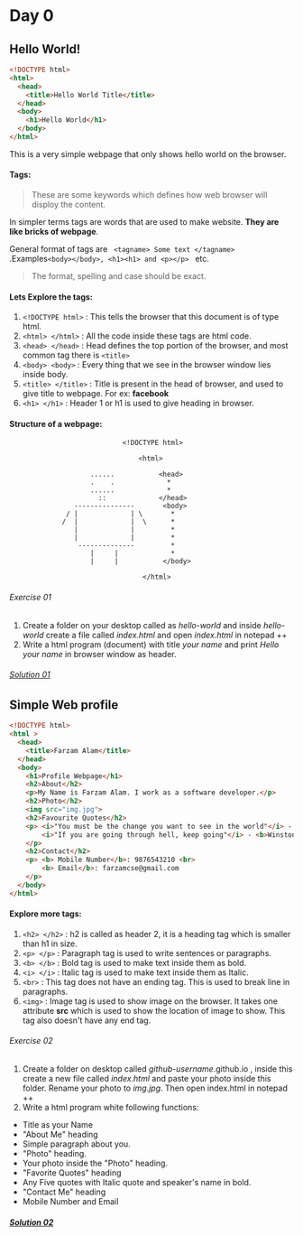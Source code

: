 # Day 0

## Hello World!
```html
<!DOCTYPE html>
<html>
  <head>
    <title>Hello World Title</title>
  </head>
  <body>
    <h1>Hello World</h1>
  </body>
</html>
```

This is a very simple webpage that only shows hello world on the browser.

#### Tags:
> These are some keywords which defines how web browser will disploy the content.

In simpler terms tags are words that are used to make website. **They are like bricks of webpage**.  

General format of tags are ``` <tagname> Some text </tagname>``` .Examples```<body></body>, <h1><h1> and <p></p> ``` etc.

> The format, spelling and case should be exact.


#### Lets Explore the tags:

1. ```<!DOCTYPE html>``` : This tells the browser that this document is of type html.
2. ```<html> </html>``` : All the code inside these tags are html code.
3. ```<head> </head>``` : Head defines the top portion of the browser, and most common tag there is ```<title>```
4. ```<body> <body>``` : Every thing that we see in the browser window lies inside body.
5. ```<title> </title>``` : Title is present in the head of browser, and used to give title to webpage. For ex: **facebook**
6. ```<h1> </h1>``` : Header 1 or h1 is used to give heading in browser.

#### Structure of a webpage:
                                <!DOCTYPE html>  

                                    <html>

                        ......           <head>
                        .    .             *
                        ......             *
                          ::             </head>
                    ---------------       <body>
                  / |             | \       *
                 /  |             |  \      *
                    |             |         *
                    |             |         *
                     --------------         *           
                        |     |             *  
                        |     |           </body>

                                     </html>
###### Exercise 01
1. Create a folder on your desktop called as *hello-world* and inside *hello-world* create a file called  *index.html* and open *index.html* in notepad ++
2. Write a html program (document) with title *your name* and print *Hello your name* in browser window as header.

###### [Solution 01](exercises/01/index.html)

## Simple Web profile

```html
<!DOCTYPE html>
<html >
  <head>
    <title>Farzam Alam</title>
  </head>
  <body>
    <h1>Profile Webpage</h1>
    <h2>About</h2>
    <p>My Name is Farzam Alam. I work as a software developer.</p>
    <h2>Photo</h2>
    <img src="img.jpg">
    <h2>Favourite Quotes</h2>
    <p> <i>"You must be the change you want to see in the world"</i> - <b>Mahatma Gandhi </b> <br>
        <i>"If you are going through hell, keep going"</i> - <b>Winston Churchill</b>
    </p>
    <h2>Contact</h2>
    <p> <b> Mobile Number</b>: 9876543210 <br>
        <b> Email</b>: farzamcse@gmail.com
    </p>
  </body>
</html>

```

#### Explore more tags:
1. ```<h2> </h2>``` : h2 is called as header 2, it is a heading tag which is smaller than h1 in size.
2. ```<p> </p>``` : Paragraph tag is used to write sentences or paragraphs.
3. ```<b> </b>``` : Bold tag is used to make text inside them as bold.
4. ```<i> </i>``` : Italic tag is used to make text inside them as Italic.
5. ```<br>``` : This tag does not have an ending tag. This is used to break line in paragraphs.
6. ```<img>``` : Image tag is used to show image on the browser. It takes one attribute **src** which is used to show the location of image to show. This tag also doesn't have any end tag.

###### Exercise 02
1. Create a folder on desktop called *github-username*.github.io , inside this create a new file called *index.html* and paste your photo inside this folder. Rename your photo to *img.jpg*. Then open index.html in notepad ++
2. Write a html program white following functions:
  * Title as your Name
  * "About Me" heading
  * Simple paragraph about you.
  * "Photo" heading.
  * Your photo inside the "Photo" heading.
  * "Favorite Quotes" heading
  * Any Five quotes with Italic quote and speaker's name in bold.
  * "Contact Me" heading
  * Mobile Number and Email

##### [Solution 02](exercises/02/index.html)
